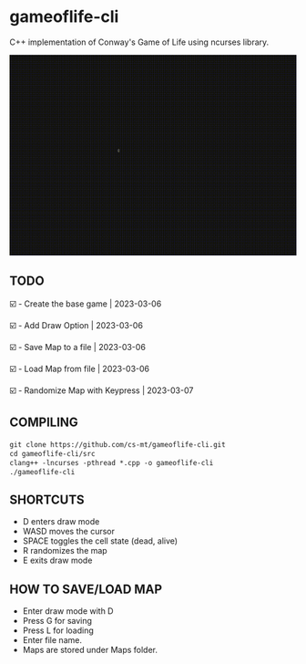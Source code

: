 # gameoflife-cli
C++ implementation of Conway's Game of Life using ncurses library.

![Example](https://github.com/cs-mt/gameoflife-cli/blob/main/gameoflife.gif?raw=true)

## TODO

:ballot_box_with_check: - Create the base game | 2023-03-06

:ballot_box_with_check: - Add Draw Option | 2023-03-06

:ballot_box_with_check: - Save Map to a file | 2023-03-06

:ballot_box_with_check: - Load Map from file | 2023-03-06

:ballot_box_with_check: - Randomize Map with Keypress | 2023-03-07

## COMPILING

```
git clone https://github.com/cs-mt/gameoflife-cli.git
cd gameoflife-cli/src
clang++ -lncurses -pthread *.cpp -o gameoflife-cli
./gameoflife-cli
```

## SHORTCUTS

* D enters draw mode
* WASD moves the cursor
* SPACE toggles the cell state (dead, alive)
* R randomizes the map
* E exits draw mode

## HOW TO SAVE/LOAD MAP 

* Enter draw mode with D
* Press G for saving
* Press L for loading 
* Enter file name.
* Maps are stored under Maps folder.

